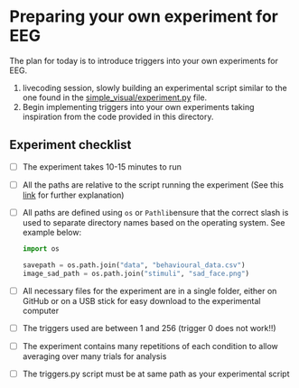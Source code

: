 # Preparing your own experiment for EEG
The plan for today is to introduce triggers into your own experiments for EEG.

1. livecoding session, slowly building an experimental script similar to the one found in the [simple_visual/experiment.py](simple_visual/experiment.py) file. 
2. Begin implementing triggers into your own experiments taking inspiration from the code provided in this directory.


## Experiment checklist
- [ ] The experiment takes 10-15 minutes to run
- [ ] All the paths are relative to the script running the experiment (See this [link](https://desktop.arcgis.com/en/arcmap/10.6/tools/supplement/pathnames-explained-absolute-relative-unc-and-url.htm) for further explanation)
- [ ] All paths are defined using `os` or `Pathlib`ensure that the correct slash is used to separate directory names based on the operating system. See example below:
    ```python
    import os

    savepath = os.path.join("data", "behavioural_data.csv")
    image_sad_path = os.path.join("stimuli", "sad_face.png")
    ```

- [ ] All necessary files for the experiment are in a single folder, either on GitHub or on a USB stick for easy download to the experimental computer
- [ ] The triggers used are between 1 and 256 (trigger 0 does not work!!)
- [ ] The experiment contains many repetitions of each condition to allow averaging over many trials for analysis
- [ ] The triggers.py script must be at same path as your experimental script 
